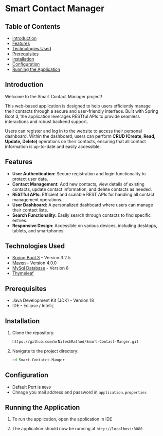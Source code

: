 # Smart Contact Manager

## Table of Contents

- [Introduction](#introduction)
- [Features](#features)
- [Technologies Used](#technologies-used)
- [Prerequisites](#prerequisites)
- [Installation](#installation)
- [Configuration](#configuration)
- [Running the Application](#running-the-application)

## Introduction

Welcome to the Smart Contact Manager project! 

This web-based application is designed to help users efficiently manage their contacts through a secure and user-friendly interface. Built with Spring Boot 3, the application leverages RESTful APIs to provide seamless interactions and robust backend support.

Users can register and log in to the website to access their personal dashboard. Within the dashboard, users can perform **CRUD (Create, Read, Update, Delete)** operations on their contacts, ensuring that all contact information is up-to-date and easily accessible.

## Features

- **User Authentication:** Secure registration and login functionality to protect user data.
- **Contact Management:** Add new contacts, view details of existing contacts, update contact information, and delete contacts as needed.
- **RESTful APIs:** Efficient and scalable REST APIs for handling all contact management operations.
- **User Dashboard:** A personalized dashboard where users can manage their contact lists.
- **Search Functionality:** Easily search through contacts to find specific entries.
- **Responsive Design:** Accessible on various devices, including desktops, tablets, and smartphones.


## Technologies Used

- [Spring Boot 3](https://spring.io/projects/spring-boot) - Version 3.2.5
- [Maven](https://maven.apache.org/) - Version 4.0.0
- [MySql Database](https://dev.mysql.com/) - Version 8
- [Thymeleaf](https://www.thymeleaf.org/) 

## Prerequisites

- Java Development Kit (JDK) - Version 18
- IDE - Eclipse / Intellij

## Installation

1. Clone the repository:
    ```bash
    https://github.com/mrNileshRathod/Smart-Contact-Manger.git
    ```
2. Navigate to the project directory:
    ```bash
    cd Smart-Contatct-Manger
    ```

## Configuration

- Default Port is `8080`
- Chnage you mail address and password in `application.properties`
  

## Running the Application

1. To run the application, open the application in IDE 

2. The application should now be running at `http://localhost:8080`.

